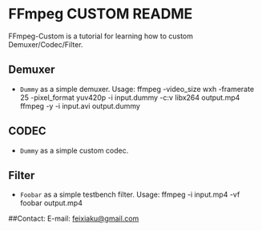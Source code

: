 FFmpeg CUSTOM README
=============

FFmpeg-Custom is a tutorial for learning how to custom Demuxer/Codec/Filter.

## Demuxer

* `Dummy` as a simple demuxer.
        Usage:
        ffmpeg -video_size wxh -framerate 25 -pixel_format yuv420p -i input.dummy -c:v libx264 output.mp4
        ffmpeg -y -i input.avi output.dummy

## CODEC

* `Dummy` as a simple custom codec.

## Filter
* `Foobar` as a simple testbench filter.
        Usage:
        ffmpeg -i input.mp4 -vf foobar output.mp4

##Contact: 
E-mail: feixiaku@gmail.com

